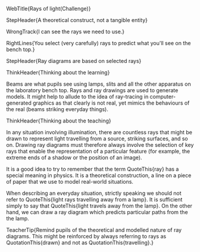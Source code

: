 WebTitle{Rays of light(Challenge)}

StepHeader{A theoretical construct, not a tangible entity}

WrongTrack{I can see the rays we need to use.}

RightLines{You select (very carefully) rays to predict what you'll see on the bench top.}

StepHeader{Ray diagrams are based on selected rays}

ThinkHeader{Thinking about the learning}

Beams are what pupils see using lamps, slits and all the other apparatus on the laboratory bench top. Rays and ray drawings are used to generate models. It might help to allude to the idea of ray-tracing in computer-generated graphics as that clearly is not real, yet mimics the behaviours of the real (beams striking everyday things).

ThinkHeader{Thinking about the teaching}

In any situation involving illumination, there are countless rays that might be drawn to represent light travelling from a source, striking surfaces, and so on. Drawing ray diagrams must therefore always involve the selection of key rays that enable the representation of a particular feature (for example, the extreme ends of a shadow or the position of an image).

It is a good idea to try to remember that the term QuoteThis{ray} has a special meaning in physics. It is a theoretical construction, a line on a piece of paper that we use to model real-world situations.

When describing an everyday situation, strictly speaking we should not refer to QuoteThis{light rays travelling away from a lamp}. It is sufficient simply to say that QuoteThis{light travels away from the lamp}. On the other hand, we can draw a ray diagram which predicts particular paths from the the lamp.

TeacherTip{Remind pupils of the theoretical and modelled nature of ray diagrams. This might be reinforced by always referring to rays as QuotationThis{drawn} and not as QuotationThis{travelling}.}

